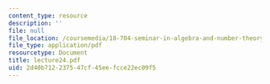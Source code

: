 ```yaml
---
content_type: resource
description: ''
file: null
file_location: /coursemedia/18-704-seminar-in-algebra-and-number-theory-rational-points-on-elliptic-curves-fall-2004/2d40b712237547cf45eefcce22ec09f5_lecture24.pdf
file_type: application/pdf
resourcetype: Document
title: lecture24.pdf
uid: 2d40b712-2375-47cf-45ee-fcce22ec09f5
---
```

